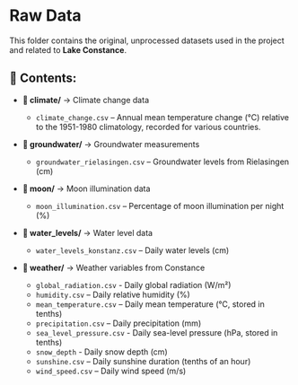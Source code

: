 # Raw Data
This folder contains the original, unprocessed datasets used in the project and related to **Lake Constance**.

## 📂 Contents:

- **📁 climate/** → Climate change data
  - `climate_change.csv` – Annual mean temperature change (°C) relative to the 1951-1980 climatology, recorded for various countries.
 
- **📁 groundwater/** → Groundwater measurements
  - `groundwater_rielasingen.csv` – Groundwater levels from Rielasingen (cm)
 
- **📁 moon/** → Moon illumination data
  - `moon_illumination.csv` – Percentage of moon illumination per night (%)
 
- **📁 water_levels/** → Water level data
  - `water_levels_konstanz.csv` – Daily water levels (cm)

- **📁 weather/** → Weather variables from Constance
  - `global_radiation.csv` - Daily global radiation (W/m²)
  - `humidity.csv` – Daily relative humidity (%)
  - `mean_temperature.csv` – Daily mean temperature (°C, stored in tenths)
  - `precipitation.csv` – Daily precipitation (mm)
  - `sea_level_pressure.csv` - Daily sea-level pressure (hPa, stored in tenths)
  - `snow_depth` - Daily snow depth (cm)
  - `sunshine.csv` – Daily sunshine duration (tenths of an hour)
  - `wind_speed.csv` – Daily wind speed (m/s)






